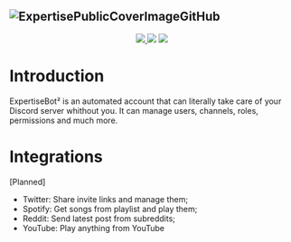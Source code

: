 ![ExpertisePublicCoverImageGitHub](https://i.imgur.com/unrX2de.jpg)
---
<p align="center">
 <a href="https://lgtm.com/projects/g/iLuiizUHD/ExpertiseBotRewritten/context:python" target="_blank">
  <img src="https://img.shields.io/lgtm/grade/python/g/iLuiizUHD/ExpertiseBotRewritten.svg?logo=lgtm&logoWidth=18"/>
 </a>
 <img src="https://img.shields.io/github/license/iLuiizUHD/ExpertiseBot2"/>
 <img src="https://img.shields.io/badge/Python-3.7-orange"/>
</p>

# Introduction
ExpertiseBot² is an automated account that can literally take care of your Discord server whithout you. It can manage users, channels, roles, permissions and much more.

# Integrations
[Planned]
 - Twitter: Share invite links and manage them;
 - Spotify: Get songs from playlist and play them;
 - Reddit: Send latest post from subreddits;
 - YouTube: Play anything from YouTube
